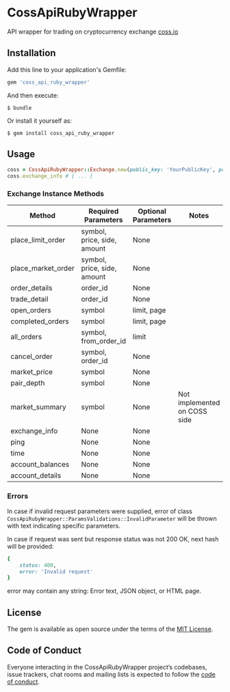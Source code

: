 # CossApiRubyWrapper

API wrapper for trading on cryptocurrency exchange [coss.io](https://coss.io/c/reg?r=BDMG5L7K9J)

## Installation

Add this line to your application's Gemfile:

```ruby
gem 'coss_api_ruby_wrapper'
```

And then execute:

    $ bundle

Or install it yourself as:

    $ gem install coss_api_ruby_wrapper

## Usage

```ruby
coss = CossApiRubyWrapper::Exchange.new(public_key: 'YourPublicKey', private_key: 'YourPrivateKey')
coss.exchange_info # { ... }
```

### Exchange Instance Methods

|Method                 |Required Parameters | Optional Parameters| Notes   |
| --------------------- | ------------------ | ------------------ | ------- |
| place_limit_order     | symbol, price, side, amount| None |               |
| place_market_order    | symbol, price, side, amount| None |               |
| order_details         | order_id | None |                                 |
| trade_detail          | order_id | None |                                 |
| open_orders           | symbol | limit, page |                            |
| completed_orders      | symbol | limit, page |                            |
| all_orders            | symbol, from_order_id | limit |                   |
| cancel_order          | symbol, order_id | None |                         |
| market_price          | symbol | None |                                   |
| pair_depth            | symbol | None |                                   |
| market_summary        | symbol | None | Not implemented on COSS side      |
| exchange_info         | None | None |                                     |
| ping                  | None | None |                                     |
| time                  | None | None |                                     |
| account_balances      | None | None |                                     |
| account_details       | None | None |                                     |

### Errors

In case if invalid request parameters were supplied, error of class `CossApiRubyWrapper::ParamsValidations::InvalidParameter` will be thrown with text indicating specific parameters.

In case if request was sent but response status was not 200 OK, next hash will be provided:

```ruby
{
    status: 400,
    error: 'Invalid request'
}
```

error may contain any string: Error text, JSON object, or HTML page.


## License

The gem is available as open source under the terms of the [MIT License](https://opensource.org/licenses/MIT).

## Code of Conduct

Everyone interacting in the CossApiRubyWrapper project’s codebases, issue trackers, chat rooms and mailing lists is expected to follow the [code of conduct](https://github.com/ablebeam/coss_api_ruby_wrapper/blob/master/CODE_OF_CONDUCT.md).

